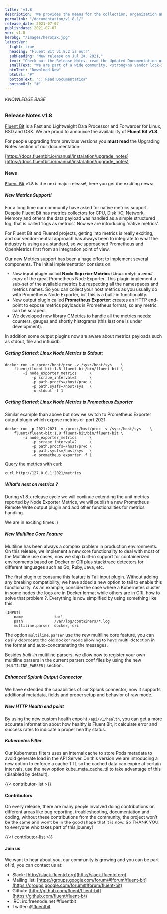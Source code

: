 ```yaml
---
title: 'v1.8'
description: 'We provides the means for the collection, organization and computerized retrieval of knowledgeand Lightweight Data Forwarder for Linux, BSD and OSX. We are proud to announce the availability of Fluent Bit v1.8.1.'
permalink: "/documentation/v1.8.1/"
release_date: 2021-07-07
publishdate: 2021-07-07
ver: v1.8
herobg: "/images/hero@2x.jpg"
latestVer:
  light: true
  heading: "Fluent Bit v1.8.2 is out!"
  subHeading: "New release on Jul 20, 2021,"
  text: "Check out the Release Notes, read the Updated Documentation or jump directly to the Downloads Section."
  smallText: "We are part of a wide community, <strong>no vendor lock-in.</strong>"
  btnText: "Download Now"
  btnUrl: "#"
  bottomText: ":: Read Documentation"
  bottomUrl: "#"
---
```



###### KNOWLEDGE BASE

### Release Notes v1.8

[Fluent Bit](https://fluentbit.io) is a Fast and Lightweight Data Processor and Forwarder for Linux, BSD and OSX. We are proud to announce the availability of **Fluent Bit v1.8**.

For people upgrading from previous versions you **must read** the Upgrading Notes section of our documentation:

[https://docs.fluentbit.io/manual/installation/upgrade_notes](https://docs.fluentbit.io/manual/installation/upgrade_notes)

#### News

[Fluent Bit](https://fluentbit.io) v1.8 is the next major release!, here you get the exciting news:

##### New Metrics Support!

For a long time our community have asked for native metrics support. Despite Fluent Bit has metrics collectors for CPU, Disk I/O, Network, Memory and others the data payload was handled as a simple structured log, that is called ‘logs as metrics’. Now we are introducing ‘native metrics’.

For Fluent Bit and Fluentd projects, getting into metrics is really exciting, and our vendor-neutral approach has always been to integrate to what the industry is using as a standard, so we approached Prometheus and OpenMetrics first from an integration point of view.

Our new Metrics support has been a huge effort to implement several components. The initial implementation consists on:

* New input plugin called **Node Exporter Metrics** (Linux only): a _small copy_ of the great Prometheus Node Exporter. This plugin implement a sub-set of the available metrics but respecting all the namespaces and metrics names. So you can collect your host metrics as you usually do with Prometheus Node Exporter, but this is a built-in functionality.
* New output plugin called **Prometheus Exporter**: creates an HTTP end-point to expose metrics payloads in Prometheus format, so any metric can be scraped.
* We developed new library [CMetrics](https://github.com/calyptia/cmetrics) to handle all the metrics needs: counters, gauges and shortly histograms (this last one is under development).

In addition some output plugins now are aware about metrics payloads such as stdout, file and influxdb.

##### Getting Started: Linux Node Metrics to Stdout:

```
docker run -v /proc:/host/proc -v /sys:/host/sys    \
    fluent/fluent-bit:1.8 fluent-bit/bin/fluent-bit \
        -i node_exporter_metrics      \
            -p scrape_interval=2      \
            -p path.procfs=/host/proc \
            -p path.sysfs=/host/sys   \
            -o stdout -f 1
```

##### Getting Started: Linux Node Metrics to Prometheus Exporter

Similar example than above but now we switch to Prometheus Exporter output plugin which expose metrics on port 2021:

```
docker run -p 2021:2021 -v /proc:/host/proc -v /sys:/host/sys    \
    fluent/fluent-bit:1.8 fluent-bit/bin/fluent-bit \
        -i node_exporter_metrics      \
            -p scrape_interval=2      \
            -p path.procfs=/host/proc \
            -p path.sysfs=/host/sys   \
            -o prometheus_exporter -f 1
```

Query the metrics with curl:

```
curl http://127.0.0.1:2021/metrics
```

##### What’s next on metrics ?

During v1.8.x release cycle we will continue extending the unit metrics reported by Node Exporter Metrics, we will publish a new Prometheus Remote Write output plugin and add other functionalities for metrics handling.

We are in exciting times :)

##### New Multiline Core Feature

Multiline has been always a complex problem in production environments. On this release, we implement a new core functionality to deal with most of the Multiline use cases, now we ship built-in support for containerized environments based on Docker or CRI plus stacktrace detectors for different languages such as Go, Ruby, Java, etc.

The first plugin to consume this feature is Tail input plugin. Without adding any breaking compatibility, we have added a new option to tail to enable this functionality. As an example, consider the case where a Kubernetes cluster in some nodes the logs are in Docker format while others are in CRI, how to solve that problem ?. Everything is now simplified by using something like this:

```
[INPUT]
    name              tail
    path              /var/log/containers/*.log
    multiline.parser  docker, cri
```

The option `multiline.parser` use the new multiline core feature, you can easily deprecate the old docker mode allowing to have multi-detection in the format and auto-concatenating the messages.

Besides _built-in_ multiline parsers, we allow now to register your own multiline parsers in the current parsers.conf files by using the new `[MULTILINE_PARSER]` section.

##### Enhanced Splunk Output Connector

We have extended the capabilities of our Splunk connector, now it supports additional metadata, fields and proper setup and behavior of raw mode.

##### New HTTP Health end point

By using the new custom health enpoint `/api/v1/health`, you can get a more accurate information about how healthy is Fluent Bit, it calculate error and success rates to indicate a proper healthy status.

##### Kubernetes Filter

Our Kubernetes filters uses an internal cache to store Pods metadata to avoid generate load in the API Server. On this version we are introducing a new option to enforce a cache TTL so the cached data can expire at certain intervals, use the new option kube_meta_cache_ttl to take advantage of this (disabled by default).

{{< contributor-list >}}

#### Contributors

On every release, there are many people involved doing contributions on different areas like bug reporting, troubleshooting, documentation and coding, without these contributions from the community, the project won’t be the same and won’t be in the good shape that it is now. So THANK YOU! to everyone who takes part of this journey!

{{</ contributor-list >}}

#### Join us

We want to hear about you, our community is growing and you can be part of it!, you can contact us at:

* Slack: [http://slack.fluentd.org](http://slack.fluentd.org)
* Mailing list: [https://groups.google.com/forum/#!forum/fluent-bit](https://groups.google.com/forum/#!forum/fluent-bit)
* Github: [http://github.com/fluent/fluent-bit](https://github.com/fluent/fluent-bit)
* IRC: irc.freenode.net #fluentbit
* Twitter: [@fluentbit](https://twitter.com/fluentbit)